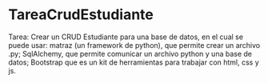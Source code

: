 # TareaCrudEstudiante
Tarea: Crear un CRUD Estudiante para una base de datos, en el cual se puede usar: matraz (un framework de python), que permite crear un archivo .py; SqlAlchemy, que permite comunicar un archivo python y una base de datos; Bootstrap que es un kit de herramientas para trabajar con html, css y js.
